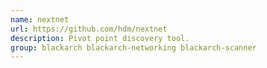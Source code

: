 ```yaml
---
name: nextnet
url: https://github.com/hdm/nextnet
description: Pivot point discovery tool.
group: blackarch blackarch-networking blackarch-scanner
---
```

